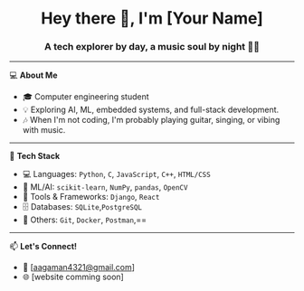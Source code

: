 <h1 align="center">Hey there 👋, I'm [Your Name]</h1>
<h3 align="center">A tech explorer by day, a music soul by night 🎸🎶</h3>

---

💻 **About Me**
- 🎓 Computer engineering student
- 💡 Exploring AI, ML, embedded systems, and full-stack development.
- 🎶 When I'm not coding, I'm probably playing guitar, singing, or vibing with music.
---
🚀 **Tech Stack**
- 💻 Languages: `Python`, `C`, `JavaScript`, `C++`, `HTML/CSS`
- 🧠 ML/AI: `scikit-learn`, `NumPy`, `pandas`, `OpenCV`
- 🔧 Tools & Frameworks: `Django`, `React`
- 🗄️ Databases: `SQLite`,`PostgreSQL`
- 🐳 Others: `Git`, `Docker`, `Postman`,==
---
📫 **Let's Connect!**
- 💌 [aagaman4321@gmail.com]
- 🌐 [website comming soon]

